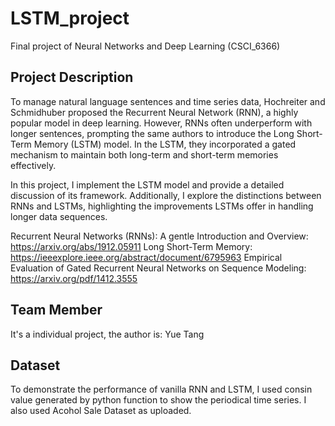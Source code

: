 # LSTM_project
Final project of Neural Networks and Deep Learning (CSCI_6366)

## Project Description
To manage natural language sentences and time series data, Hochreiter and Schmidhuber proposed the Recurrent Neural Network (RNN), a highly popular model in deep learning. However, RNNs often underperform with longer sentences, prompting the same authors to introduce the Long Short-Term Memory (LSTM) model. In the LSTM, they incorporated a gated mechanism to maintain both long-term and short-term memories effectively.

In this project, I implement the LSTM model and provide a detailed discussion of its framework. Additionally, I explore the distinctions between RNNs and LSTMs, highlighting the improvements LSTMs offer in handling longer data sequences.

Recurrent Neural Networks (RNNs): A gentle Introduction and Overview: https://arxiv.org/abs/1912.05911
Long Short-Term Memory: https://ieeexplore.ieee.org/abstract/document/6795963
Empirical Evaluation of Gated Recurrent Neural Networks on Sequence Modeling: https://arxiv.org/pdf/1412.3555

## Team Member
It's a individual project, the author is: Yue Tang

## Dataset
To demonstrate the performance of vanilla RNN and LSTM, I used consin value generated by python function to show the periodical time series. I also used Acohol Sale Dataset as uploaded.
